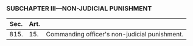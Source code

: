### SUBCHAPTER III—NON-JUDICIAL PUNISHMENT ###

|Sec.|Art.|                                             |
|----|----|---------------------------------------------|
|815.|15. |Commanding officer's non-judicial punishment.|